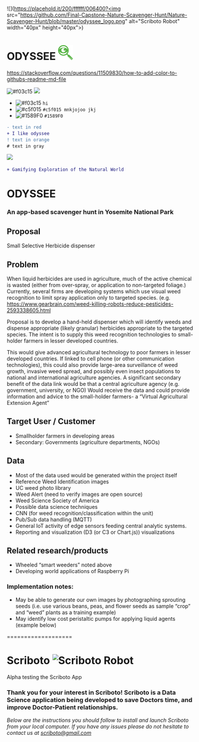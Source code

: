 ![](https://placehold.it/200/ffffff/006400?<img src="https://github.com/Final-Capstone-Nature-Scavenger-Hunt/Nature-Scavenger-Hunt/blob/master/odyssee_logo.png" alt="Scriboto Robot" width="40px" height="40px">) 

# ODYSSEE <img src="https://github.com/Final-Capstone-Nature-Scavenger-Hunt/Nature-Scavenger-Hunt/blob/master/odyssee_logo.png" alt="Scriboto Robot" width="40px" height="40px">


https://stackoverflow.com/questions/11509830/how-to-add-color-to-githubs-readme-md-file

![#f03c15](https://placehold.it/100/ffffff/ff0000?text=hello)
![](https://placehold.it/100/ffffff/008000?text=ODYSSEE)
- ![#f03c15](https://placehold.it/15/f03c15/000000?text=+) `hi`
- ![#c5f015](https://placehold.it/15/c5f015/000000?text=+) `#c5f015 mnkjojoo jkj`
- ![#1589F0](https://placehold.it/15/1589F0/000000?text=+) `#1589F0`


```diff
- text in red
+ I like odyssee
! text in orange
# text in gray
```

![](https://placehold.it/200/ffffff/006400?text=**ODYSSEE**)
```diff
+ Gamifying Exploration of the Natural World
```

# ODYSSEE  
### An app-based scavenger hunt in Yosemite National Park

## Proposal

Small Selective Herbicide dispenser

## Problem

When liquid herbicides are used in agriculture, much of the active chemical is wasted
(either from over-spray, or application to non-targeted foliage.) Currently, several firms
are developing systems which use visual weed recognition to limit spray application only
to targeted species.
(e.g. https://www.gearbrain.com/weed-killing-robots-reduce-pesticides-2593338605.html

Proposal is to develop a hand-held dispenser which will identify weeds and dispense
appropriate (likely granular) herbicides appropriate to the targeted species. The
intent is to supply this weed recognition technologies to small-holder farmers in lesser
developed countries.

This would give advanced agricultural technology to poor farmers in lesser developed
countries. If linked to cell phone (or other communication technologies), this could also
provide large-area surveillance of weed growth, invasive weed spread, and possibly
even insect populations to national and international agriculture agencies.
A significant secondary benefit of the data link would be that a central agriculture
agency (e.g. government, university, or NGO) Would receive the data and could provide
information and advice to the small-holder farmers- a “Virtual Agricultural Extension
Agent”

## Target User / Customer

- Smallholder farmers in developing areas
- Secondary: Governments (agriculture departments, NGOs)

## Data
- Most of the data used would be generated within the project itself
- Reference Weed Identification images
- UC weed photo library
- Weed Alert (need to verify images are open source)
- Weed Science Society of America
- Possible data science techniques
- CNN (for weed recognition/classification within the unit)
- Pub/Sub data handling (MQTT)
- General IoT activity of edge sensors feeding central analytic systems.
- Reporting and visualization (D3 (or C3 or Chart.js)) visualizations

## Related research/products

- Wheeled “smart weeders” noted above
- Developing world applications of Raspberry Pi

### Implementation notes:
- May be able to generate our own images by photographing sprouting seeds (i.e. use various
beans, peas, and flower seeds as sample “crop” and “weed” plants as a training example)
- May identify low cost peristaltic pumps for applying liquid agents (example below)


===================
# Scriboto <img src="https://github.com/timothyjhurt/scriboto-app/blob/master/scriboto-app/static/scriboto_logo.png" alt="Scriboto Robot" width="40px" height="40px">
Alpha testing the Scriboto App

### Thank you for your interest in Scriboto! Scriboto is a Data Science application being developed to save Doctors time, and improve Doctor-Patient relationships.

*Below are the instructions you should follow to install and launch Scriboto from your local computer. If you have any issues please do not hesitate to contact us at scriboto@gmail.com*

<br/>
